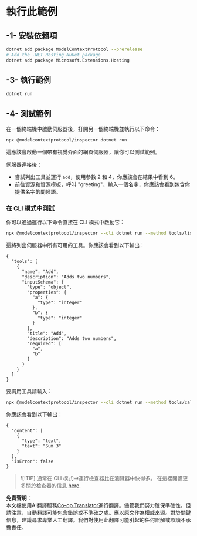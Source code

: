 <!--
CO_OP_TRANSLATOR_METADATA:
{
  "original_hash": "d1954cd45a2563dfea43bfe48cccb0c8",
  "translation_date": "2025-05-17T09:07:30+00:00",
  "source_file": "03-GettingStarted/01-first-server/solution/dotnet/README.md",
  "language_code": "hk"
}
-->
# 執行此範例

## -1- 安裝依賴項

```bash
dotnet add package ModelContextProtocol --prerelease
# Add the .NET Hosting NuGet package
dotnet add package Microsoft.Extensions.Hosting
```

## -3- 執行範例

```bash
dotnet run
```

## -4- 測試範例

在一個終端機中啟動伺服器後，打開另一個終端機並執行以下命令：

```bash
npx @modelcontextprotocol/inspector dotnet run
```

這應該會啟動一個帶有視覺介面的網頁伺服器，讓你可以測試範例。

伺服器連接後：

- 嘗試列出工具並運行 `add`，使用參數 2 和 4，你應該會在結果中看到 6。
- 前往資源和資源模板，呼叫 "greeting"，輸入一個名字，你應該會看到包含你提供名字的問候語。

### 在 CLI 模式中測試

你可以通過運行以下命令直接在 CLI 模式中啟動它：

```bash
npx @modelcontextprotocol/inspector --cli dotnet run --method tools/list
```

這將列出伺服器中所有可用的工具。你應該會看到以下輸出：

```text
{
  "tools": [
    {
      "name": "Add",
      "description": "Adds two numbers",
      "inputSchema": {
        "type": "object",
        "properties": {
          "a": {
            "type": "integer"
          },
          "b": {
            "type": "integer"
          }
        },
        "title": "Add",
        "description": "Adds two numbers",
        "required": [
          "a",
          "b"
        ]
      }
    }
  ]
}
```

要調用工具請輸入：

```bash
npx @modelcontextprotocol/inspector --cli dotnet run --method tools/call --tool-name Add --tool-arg a=1 --tool-arg b=2
```

你應該會看到以下輸出：

```text
{
  "content": [
    {
      "type": "text",
      "text": "Sum 3"
    }
  ],
  "isError": false
}
```

> ![!TIP]
> 通常在 CLI 模式中運行檢查器比在瀏覽器中快得多。
> 在這裡閱讀更多關於檢查器的信息 [here](https://github.com/modelcontextprotocol/inspector).

**免責聲明**：  
本文檔使用AI翻譯服務[Co-op Translator](https://github.com/Azure/co-op-translator)進行翻譯。儘管我們努力確保準確性，但請注意，自動翻譯可能包含錯誤或不準確之處。應以原文作為權威來源。對於關鍵信息，建議尋求專業人工翻譯。我們對使用此翻譯可能引起的任何誤解或誤讀不承擔責任。